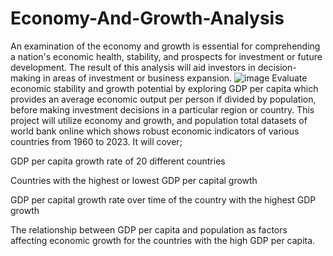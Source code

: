 # Economy-And-Growth-Analysis
An examination of the economy and growth is essential for comprehending a nation's economic health, stability, and prospects for investment or future development. The result of this analysis will aid investors in decision-making in areas of investment or business expansion.
![image](https://media.istockphoto.com/id/1407295602/photo/businessman-draws-increase-arrow-graph-corporate-future-growth-year-2022-to-2023-planning.jpg?s=612x612&w=0&k=20&c=fveSWUm_0mwI__KVH-Y2uLyKxTs5xDmiDAj2gXKajYw=)
Evaluate economic stability and growth potential by exploring GDP per capita which provides an average economic output per person if divided by population, before making investment decisions in a particular region or country. This project will utilize economy and growth, and population total datasets of world bank online which shows robust economic indicators of various countries from 1960 to 2023. It will cover;

GDP per capita growth rate of 20 different countries

Countries with the highest or lowest GDP per capital growth

GDP per capital growth rate over time of the country with the highest GDP growth

The relationship between GDP per capita and population as factors affecting economic growth for the countries with the high GDP per capita.
